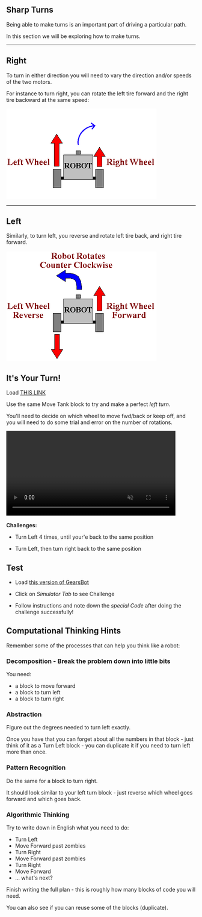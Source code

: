 Sharp Turns
---

Being able to make turns is an important part of driving a particular path.

In this section we will be exploring how to make turns.

---

## Right

To turn in either direction you will need to vary the direction and/or speeds of the two motors.

For instance to turn right, you can rotate the left tire forward and the right tire backward at the same speed:

![](images/right.jpg)

---
## Left

Similarly, to turn left, you reverse and rotate left tire back, and right tire forward.
<br><br>
![](images/left.jpg)




## It's Your Turn!

Load [THIS LINK](https://gears.aposteriori.com.sg/index.html?worldJSON=https%3A%2F%2Ffiles.aposteriori.com.sg%2Fget%2FM9YRPKGWt7.json&robotJSON=https%3A%2F%2Ffiles.aposteriori.com.sg%2Fget%2F7r9K65arhz.json&filterBlocksJSON=https%3A%2F%2Ffiles.aposteriori.com.sg%2Fget%2Fo22H2evjjT.json)

Use the same Move Tank block to try and make a perfect *left turn*.  

You'll need to decide on which wheel to move fwd/back or keep off, and you will need to do some trial and error on the number of rotations.

<video autoplay muted loop width=450 height="auto">
  <source src="images/codeLeftTurn.mp4" type="video/mp4">
</video>

**Challenges:**

- Turn Left 4 times, until your'e back to the same position

- Turn Left, then turn right back to the same position

## Test 

- Load [this version of GearsBot](https://quirkycort.github.io/gears/public/index.html?worldJSON=https%3A%2F%2Ffiles.aposteriori.com.sg%2Fget%2FMLrEZXWzdo.json&robotJSON=https%3A%2F%2Ffiles.aposteriori.com.sg%2Fget%2F7r9K65arhz.json&filterBlocksJSON=https%3A%2F%2Ffiles.aposteriori.com.sg%2Fget%2FsbVQLkhtDr.json&worldScripts=world_challenges)

- Click on *Simulator Tab* to see Challenge

- Follow instructions and note down the *special Code* after doing the challenge successfully!



## Computational Thinking Hints

Remember some of the processes that can help you think like a robot:

### Decomposition - Break the problem down into little bits

You need:

- a block to move forward
- a block to turn left
- a block to turn right

### Abstraction

Figure out the degrees needed to turn left exactly.

Once you have that you can forget about all the numbers in that block - just think of it as a Turn Left block - you can duplicate it if you need to turn left more than once.

### Pattern Recognition

Do the same for a block to turn right. 

It should look similar to your left turn block - just reverse which wheel goes forward and which goes back.

### Algorithmic Thinking

Try to write down in English what you need to do:

- Turn Left
- Move Forward past zombies
- Turn Right
- Move Forward past zombies
- Turn Right
- Move Forward
- ... what's next?

Finish writing the full plan - this is roughly how many blocks of code you will need.

You can also see if you can reuse some of the blocks (duplicate).